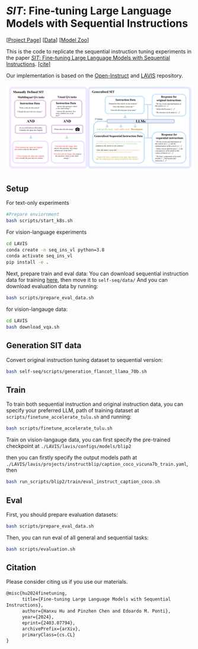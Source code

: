 # *SIT*: Fine-tuning Large Language Models with Sequential Instructions


 [[Project Page](https://seqit.github.io/)] [[Data](https://huggingface.co/EdinburghNLP/SeqIns)] [[Model Zoo](https://huggingface.co/HanxuHU/sit_all_models)]

This is the code to replicate the sequential instruction tuning experiments in the paper [*SIT*: Fine-tuning Large Language Models with Sequential Instructions](https://arxiv.org/pdf/2403.07794). [[cite]](#citation)

Our implementation is based on the [Open-Instruct](https://github.com/allenai/open-instruct) and [LAVIS](https://github.com/salesforce/LAVIS/tree/main) repository.

![SIT](mainfig_preprint.jpg)

## Setup

For text-only experiments 
```bash
#Prepare enviornment
bash scripts/start_k8s.sh
```

For vision-language experiments
```bash
cd LAVIS
conda create -n seq_ins_vl python=3.8
conda activate seq_ins_vl
pip install -e .
```

Next, prepare train and eval data:
You can download sequential instruction data for training [here](https://huggingface.co/datasets/EdinburghNLP/SeqIns), then move it to `self-seq/data/`
And you can download evaluation data by running:
```bash
bash scripts/prepare_eval_data.sh
```
for vision-langauge data:
```bash
cd LAVIS
bash download_vqa.sh
```
## Generation SIT data
Convert original instruction tuning dataset to sequential version:

```bash
bash self-seq/scripts/generation_flancot_llama_70b.sh
```

## Train
To train both sequential instruction and original instruction data, you can specify your preferred LLM, path of training dataset at `scripts/finetune_accelerate_tulu.sh` and running:
```bash
bash scripts/finetune_accelerate_tulu.sh
```

Train on vision-langauge data, you can first specify the pre-trained checkpoint at `./LAVIS/lavis/configs/models/blip2`

then you can firstly specify the output models path at `./LAVIS/lavis/projects/instructblip/caption_coco_vicuna7b_train.yaml`, then 
```bash
bash run_scripts/blip2/train/eval_instruct_caption_coco.sh
```
## Eval
First, you should prepare evaluation datasets:

```bash
bash scripts/prepare_eval_data.sh
```

Then, you can run eval of all general and sequential tasks:

```bash
bash scripts/evaluation.sh
```


## Citation
Please consider citing us if you use our materials.
```
@misc{hu2024finetuning,
      title={Fine-tuning Large Language Models with Sequential Instructions}, 
      author={Hanxu Hu and Pinzhen Chen and Edoardo M. Ponti},
      year={2024},
      eprint={2403.07794},
      archivePrefix={arXiv},
      primaryClass={cs.CL}
}
```


